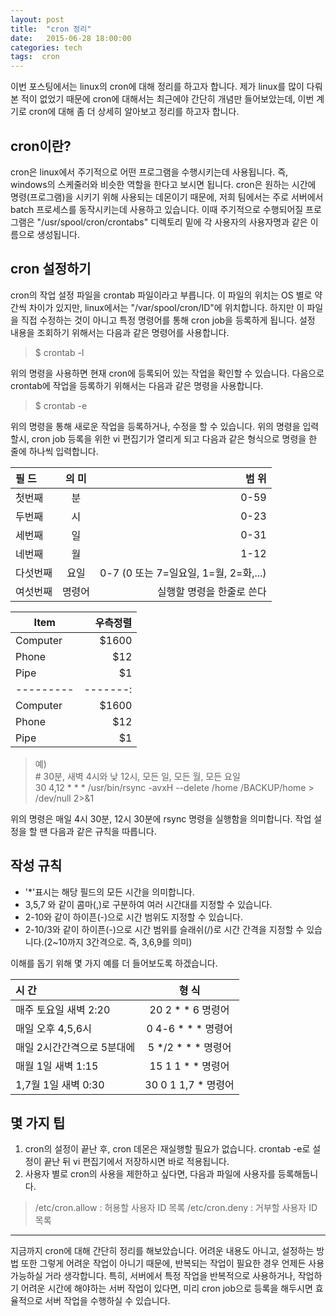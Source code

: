 ```yaml
---
layout: post
title:  "cron 정리"
date:   2015-06-28 18:00:00
categories: tech
tags:  cron
---
```


이번 포스팅에서는 linux의 cron에 대해 정리를 하고자 합니다. 제가 linux를 많이 다뤄본 적이 없었기 때문에 cron에 대해서는 최근에야 간단히 개념만 들어보았는데, 이번 계기로 cron에 대해 좀 더 상세히 알아보고 정리를 하고자 합니다.

## cron이란?
cron은 linux에서 주기적으로 어떤 프로그램을 수행시키는데 사용됩니다. 즉, windows의 스케줄러와 비슷한 역할을 한다고 보시면 됩니다. cron은 원하는 시간에 명령(프로그램)을 시키기 위해 사용되는 데몬이기 때문에, 저희 팀에서는 주로  서버에서 batch 프로세스를 동작시키는데 사용하고 있습니다.
이때  주기적으로 수행되어질 프로그램은 "/usr/spool/cron/crontabs" 디렉토리 밑에 각 사용자의 사용자명과 같은 이름으로 생성됩니다. 

## cron 설정하기
cron의 작업 설정 파일을 crontab 파일이라고 부릅니다. 이 파일의 위치는 OS 별로 약간씩 차이가 있지만, linux에서는 "/var/spool/cron/ID"에 위치합니다. 하지만 이 파일을 직접 수정하는 것이 아니고 특정 명령어를 통해 cron job을 등록하게 됩니다.
설정 내용을 조회하기 위해서는 다음과 같은 명령어를 사용합니다.  

> $ crontab -l

위의 명령을 사용하면 현재 cron에 등록되어 있는 작업을 확인할 수 있습니다. 다음으로 crontab에 작업을 등록하기 위해서는 다음과 같은 명령을 사용합니다.

> $ crontab -e

위의 명령을 통해 새로운 작업을 등록하거나, 수정을 할 수 있습니다. 위의 명령을 입력할시, cron job 등록을 위한 vi 편집기가 열리게 되고 다음과 같은 형식으로 명령을 한 줄에 하나씩 입력합니다.
  
| 필   드     | 의  미     | 범  위                                           |
| :-------- | :-------: | --------------------------------: |
| 첫번째     | 분          | 0-59                                             |
| 두번째     | 시          | 0-23                                             |
| 세번째     | 일          | 0-31                                             |
| 네번째     | 월          | 1-12                                             |
| 다섯번째  | 요일       | 0-7 (0 또는 7=일요일, 1=월, 2=화,...) |
| 여섯번째  | 명령어    | 실행할 명령을 한줄로 쓴다               |

| Item      | 우측정렬 |
| --------- | -------:|
| Computer  | $1600   |
| Phone     | $12     |
| Pipe      | $1      || Item      | 우측정렬 |
| --------- | -------:|
| Computer  | $1600   |
| Phone     | $12     |
| Pipe      | $1      |

> 예)  
> \# 30분, 새벽 4시와 낮 12시, 모든 일, 모든 월, 모든 요일  
> 30 4,12 * * *  /usr/bin/rsync -avxH --delete /home /BACKUP/home > /dev/null 2>&1

위의 명령은 매일 4시 30분, 12시 30분에 rsync 명령을 실행함을 의미합니다. 작업 설정을 할 땐 다음과 같은 규칙을 따릅니다.

## 작성 규칙

- '*'표시는 해당 필드의 모든 시간을 의미합니다.
- 3,5,7 와 같이 콤마(,)로 구분하여 여러 시간대를 지정할 수 있습니다.
- 2-10와 같이 하이픈(-)으로 시간 범위도 지정할 수 있습니다.
- 2-10/3와 같이 하이픈(-)으로 시간 범위를 슬래쉬(/)로 시간 간격을 지정할 수 있습니다.(2~10까지 3간격으로. 즉, 3,6,9를 의미)

이해를 돕기 위해 몇 가지 예를 더 들어보도록 하겠습니다.  

| 시        간                        | 형         식                |
| :------------------------ | :-------------------: |
| 매주 토요일 새벽 2:20         |  20  2     *  *  6 명령어 |
| 매일 오후 4,5,6시               |  0  4-6   *  *  * 명령어 |
| 매일 2시간간격으로 5분대에 | 5  */2 *  *  * 명령어    |
| 매월 1일 새벽 1:15              | 15  1   1  *  *  명령어   |
| 1,7월 1일 새벽 0:30             | 30  0   1  1,7  *  명령어 |

## 몇 가지 팁
1. cron의 설정이 끝난 후, cron 데몬은 재실행할 필요가 없습니다. crontab -e로 설정이 끝난 뒤 vi 편집기에서 저장하시면 바로 적용됩니다.
2. 사용자 별로 cron의 사용을 제한하고 싶다면, 다음과 파일에 사용자를 등록해둡니다.  
> /etc/cron.allow : 허용할 사용자 ID 목록
> /etc/cron.deny  : 거부할 사용자 ID 목록

---

지금까지 cron에 대해 간단히 정리를 해보았습니다. 어려운 내용도 아니고, 설정하는 방법 또한 그렇게 어려운 작업이 아니기 때문에, 반복되는 작업이 필요한 경우 언제든 사용 가능하실 거라 생각합니다.
특히, 서버에서 특정 작업을 반복적으로 사용하거나, 작업하기 어려운 시간에 해야하는 서버 작업이 있다면, 미리 cron job으로 등록을 해두시면 효율적으로 서버 작업을 수행하실 수 있습니다.